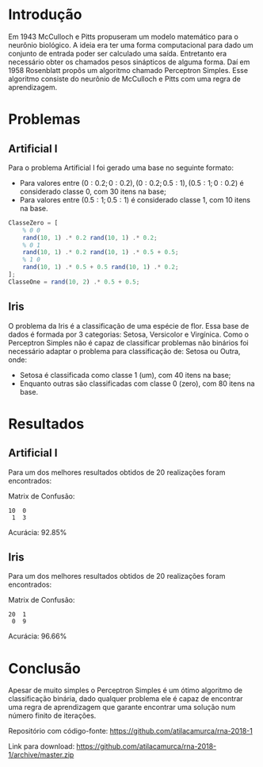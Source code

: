 # Introdução

Em 1943 McCulloch e Pitts propuseram um modelo matemático para o neurônio biológico.
A ideia era ter uma forma computacional para dado um conjunto de entrada poder ser
calculado uma saída. Entretanto era necessário obter os chamados pesos sinápticos
de alguma forma. Daí em 1958 Rosenblatt propôs um algoritmo chamado Perceptron Simples.
Esse algoritmo consiste do neurônio de McCulloch e Pitts com uma regra de aprendizagem.

# Problemas

## Artificial I

Para o problema Artificial I foi gerado uma base no seguinte formato:

* Para valores entre $(0 : 0.2; 0 : 0.2), (0 : 0.2; 0.5 : 1), (0.5 : 1; 0 : 0.2)$ é considerado classe 0, com 30 itens na base;
* Para valores entre $(0.5 : 1; 0.5 : 1)$ é considerado classe 1, com 10 itens na base.

~~~octave
ClasseZero = [
    % 0 0
    rand(10, 1) .* 0.2 rand(10, 1) .* 0.2;
    % 0 1
    rand(10, 1) .* 0.2 rand(10, 1) .* 0.5 + 0.5;
    % 1 0
    rand(10, 1) .* 0.5 + 0.5 rand(10, 1) .* 0.2;
];
ClasseOne = rand(10, 2) .* 0.5 + 0.5;
~~~

## Iris

O problema da Iris é a classificação de uma espécie de flor. Essa base de dados
é formada por 3 categorias: Setosa, Versicolor e Virgínica. Como o Perceptron Simples
não é capaz de classificar problemas não binários foi necessário adaptar o problema
para classificação de: Setosa ou Outra, onde:

* Setosa é classificada como classe 1 (um), com 40 itens na base;
* Enquanto outras são classificadas com classe 0 (zero), com 80 itens na base.

# Resultados

## Artificial I

Para um dos melhores resultados obtidos de 20 realizações foram encontrados:

Matrix de Confusão:

~~~
10  0
 1  3
~~~

Acurácia: 92.85%

## Iris

Para um dos melhores resultados obtidos de 20 realizações foram encontrados:

Matrix de Confusão:

~~~
20  1
 0  9
~~~

Acurácia: 96.66%

# Conclusão

Apesar de muito simples o Perceptron Simples é um ótimo algoritmo de classificação
binária, dado qualquer problema ele é capaz de encontrar uma regra de aprendizagem
que garante encontrar uma solução num número finito de iterações.

Repositório com código-fonte: <https://github.com/atilacamurca/rna-2018-1>

Link para download: <https://github.com/atilacamurca/rna-2018-1/archive/master.zip>